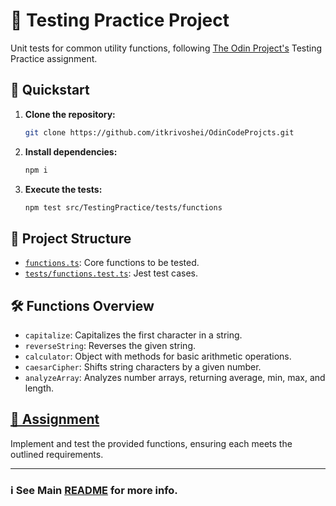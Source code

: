 # 🧪 Testing Practice Project

Unit tests for common utility functions, following [The Odin Project's](https://github.com/TheOdinProject) Testing Practice assignment.

## 🚀 Quickstart

1. **Clone the repository:**
   ```sh
   git clone https://github.com/itkrivoshei/OdinCodeProjcts.git
   ```
2. **Install dependencies:**
   ```sh
   npm i
   ```
3. **Execute the tests:**
   ```sh
   npm test src/TestingPractice/tests/functions
   ```

## 🧩 Project Structure

- [`functions.ts`](functions.ts): Core functions to be tested.
- [`tests/functions.test.ts`](tests/functions.test.ts): Jest test cases.

## 🛠️ Functions Overview

- `capitalize`: Capitalizes the first character in a string.
- `reverseString`: Reverses the given string.
- `calculator`: Object with methods for basic arithmetic operations.
- `caesarCipher`: Shifts string characters by a given number.
- `analyzeArray`: Analyzes number arrays, returning average, min, max, and length.

## [📝 Assignment](https://www.theodinproject.com/lessons/node-path-javascript-testing-practice#assignment)

Implement and test the provided functions, ensuring each meets the outlined requirements.

---

### ℹ️ See Main [README](../../) for more info.

